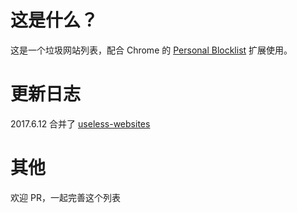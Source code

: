# 这是什么？
这是一个垃圾网站列表，配合 Chrome 的 [Personal Blocklist](https://chrome.google.com/webstore/detail/personal-blocklist-by-goo/nolijncfnkgaikbjbdaogikpmpbdcdef) 扩展使用。

# 更新日志
2017.6.12 合并了 [useless-websites](https://github.com/Feiox/useless-websites)

# 其他
欢迎 PR，一起完善这个列表

